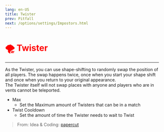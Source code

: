 ```yaml
---
lang: en-US
title: Twister
prev: Pitfall
next: /options/settings/Impostors.html
---
```


# <font color="red">🌪️ <b>Twister</b></font> <Badge text="Hindering" type="tip" vertical="middle"/>
---

As the Twister, you can use shape-shifting to randomly swap the position of all players. The swap happens twice, once when you start your shape shift and once when you return to your original appearance.<br>
The Twister itself will not swap places with anyone and players who are in vents cannot be teleported.
* Max
  * Set the Maximum amount of Twisters that can be in a match
* Twist Cooldown
  * Set the amount of time the Twister needs to wait to Twist

> From: Idea & Coding: [papercut](https://github.com/lars-wu)
